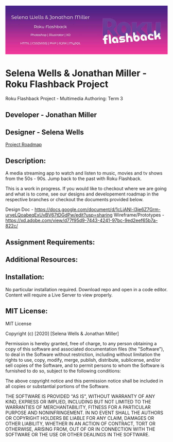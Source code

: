 ![header image](/images/readmeBanner.jpg "Roku Flashback")

# Selena Wells & Jonathan Miller -  Roku Flashback Project
 Roku Flashback Project - Multimedia Authoring: Term 3
## Developer - Jonathan Miller 
## Designer - Selena Wells


[Project Roadmap](www.insertURLHere.com 'Google Docs')


## Description:

A media streaming app to watch and listen to music, movies and tv shows from the 50s - 90s. Jump back to the past with Roku Flashback.

This is a work in progress. If you would like to checkout where we are going and what is to come, see our designs and developement roadmap in the respective branches or checkout the documents provided below.

Design Doc - https://docs.google.com/document/d/1cLjANI-l3je6Z7Grm-uryeLQoabeqExUvBV67tDGdPw/edit?usp=sharing
Wireframe/Prototypes - https://xd.adobe.com/view/d77f95d9-7443-4241-97bc-9ed2eef65b7a-822c/


## Assignment Requirements:

## Additional Resources:


## Installation:
No particular installation required. Download repo and open in a code editor. Content will require a Live Server to view properly.

## MIT License:
MIT License

Copyright (c) [2020] [Selena Wells & Jonathan Miller]

Permission is hereby granted, free of charge, to any person obtaining a copy
of this software and associated documentation files (the "Software"), to deal
in the Software without restriction, including without limitation the rights
to use, copy, modify, merge, publish, distribute, sublicense, and/or sell
copies of the Software, and to permit persons to whom the Software is
furnished to do so, subject to the following conditions:

The above copyright notice and this permission notice shall be included in all
copies or substantial portions of the Software.

THE SOFTWARE IS PROVIDED "AS IS", WITHOUT WARRANTY OF ANY KIND, EXPRESS OR
IMPLIED, INCLUDING BUT NOT LIMITED TO THE WARRANTIES OF MERCHANTABILITY,
FITNESS FOR A PARTICULAR PURPOSE AND NONINFRINGEMENT. IN NO EVENT SHALL THE
AUTHORS OR COPYRIGHT HOLDERS BE LIABLE FOR ANY CLAIM, DAMAGES OR OTHER
LIABILITY, WHETHER IN AN ACTION OF CONTRACT, TORT OR OTHERWISE, ARISING FROM,
OUT OF OR IN CONNECTION WITH THE SOFTWARE OR THE USE OR OTHER DEALINGS IN THE
SOFTWARE.





